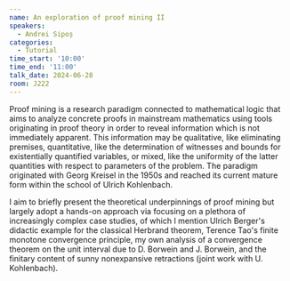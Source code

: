 ```yaml
---
name: An exploration of proof mining II
speakers:
  - Andrei Sipoș
categories:
  - Tutorial
time_start: '10:00'
time_end: '11:00'
talk_date: 2024-06-28
room: J222
---
```


Proof mining is a research paradigm connected to mathematical logic that aims to analyze concrete proofs in mainstream mathematics using tools originating in proof theory in order to reveal information which is not immediately apparent. This information may be qualitative, like eliminating premises, quantitative, like the determination of witnesses and bounds for existentially quantified variables, or mixed, like the uniformity of the latter quantities with respect to parameters of the problem. The paradigm originated with Georg Kreisel in the 1950s and reached its current mature form within the school of Ulrich Kohlenbach.

I aim to briefly present the theoretical underpinnings of proof mining but largely adopt a hands-on approach via focusing on a plethora of increasingly complex case studies, of which I mention Ulrich Berger's didactic example for the classical Herbrand theorem, Terence Tao's finite monotone convergence principle, my own analysis of a convergence theorem on the unit interval due to D. Borwein and J. Borwein, and the finitary content of sunny nonexpansive retractions (joint work with U. Kohlenbach).
